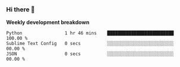 ### Hi there 👋


**Weekly development breakdown**

<!--START_SECTION:waka-->
```text
Python                1 hr 46 mins    █████████████████████████   100.00 % 
Sublime Text Config   0 secs          ░░░░░░░░░░░░░░░░░░░░░░░░░   00.00 % 
JSON                  0 secs          ░░░░░░░░░░░░░░░░░░░░░░░░░   00.00 %
```
<!--END_SECTION:waka-->
